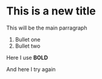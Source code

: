 # This is a new title

This will be the main parragraph 

1. Bullet one
2. Bullet two

Here I use **BOLD**

And here I try again








